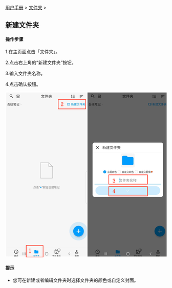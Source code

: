 [用户手册](/dragonnest/drawnote/manual/zh) > [文件夹](/dragonnest/drawnote/manual/zh/folder) >

新建文件夹
---
#### 操作步骤

1.在主页面点击「文件夹」。

2.点击右上角的“新建文件夹”按钮。

3.输入文件夹名称。

4.点击确认按钮。

![](imgs/new_folder2.png)

#### 提示
- 您可在新建或者编辑文件夹时选择文件夹的颜色或自定义封面。
